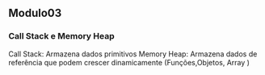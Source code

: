 
## Modulo03

### Call Stack e Memory Heap

Call Stack: Armazena dados primitivos
Memory Heap: Armazena dados de referência que podem crescer dinamicamente (Funções,Objetos, Array )